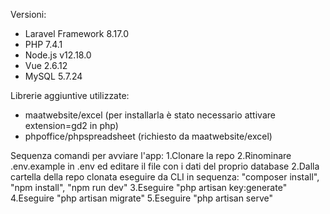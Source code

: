 Versioni:
- Laravel Framework 8.17.0
- PHP 7.4.1
- Node.js v12.18.0
- Vue 2.6.12
- MySQL 5.7.24

Librerie aggiuntive utilizzate:
- maatwebsite/excel (per installarla è stato necessario attivare extension=gd2 in php)
- phpoffice/phpspreadsheet (richiesto da maatwebsite/excel)

Sequenza comandi per avviare l'app:
1.Clonare la repo
2.Rinominare .env.example in .env ed editare il file con i dati del proprio database
2.Dalla cartella della repo clonata eseguire da CLI in sequenza: "composer install", "npm install", "npm run dev"
3.Eseguire "php artisan key:generate"
4.Eseguire "php artisan migrate"
5.Eseguire "php artisan serve"
